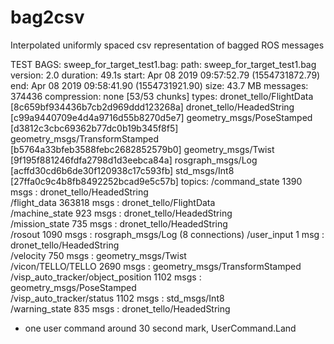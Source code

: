 # bag2csv
Interpolated uniformly spaced csv representation of bagged ROS messages

TEST BAGS:
sweep_for_target_test1.bag:
path:        sweep_for_target_test1.bag
version:     2.0
duration:    49.1s
start:       Apr 08 2019 09:57:52.79 (1554731872.79)
end:         Apr 08 2019 09:58:41.90 (1554731921.90)
size:        43.7 MB
messages:    374436
compression: none [53/53 chunks]
types:       dronet_tello/FlightData        [8c659bf934436b7cb2d969ddd123268a]
             dronet_tello/HeadedString      [c99a9440709e4d4a9716d55b8270d5e7]
             geometry_msgs/PoseStamped      [d3812c3cbc69362b77dc0b19b345f8f5]
             geometry_msgs/TransformStamped [b5764a33bfeb3588febc2682852579b0]
             geometry_msgs/Twist            [9f195f881246fdfa2798d1d3eebca84a]
             rosgraph_msgs/Log              [acffd30cd6b6de30f120938c17c593fb]
             std_msgs/Int8                  [27ffa0c9c4b8fb8492252bcad9e5c57b]
topics:      /command_state                         1390 msgs    : dronet_tello/HeadedString     
             /flight_data                         363818 msgs    : dronet_tello/FlightData       
             /machine_state                          923 msgs    : dronet_tello/HeadedString     
             /mission_state                          735 msgs    : dronet_tello/HeadedString     
             /rosout                                1090 msgs    : rosgraph_msgs/Log              (8 connections)
             /user_input                               1 msg     : dronet_tello/HeadedString     
             /velocity                               750 msgs    : geometry_msgs/Twist           
             /vicon/TELLO/TELLO                     2690 msgs    : geometry_msgs/TransformStamped
             /visp_auto_tracker/object_position     1102 msgs    : geometry_msgs/PoseStamped     
             /visp_auto_tracker/status              1102 msgs    : std_msgs/Int8                 
             /warning_state                          835 msgs    : dronet_tello/HeadedString
- one user command around 30 second mark, UserCommand.Land
